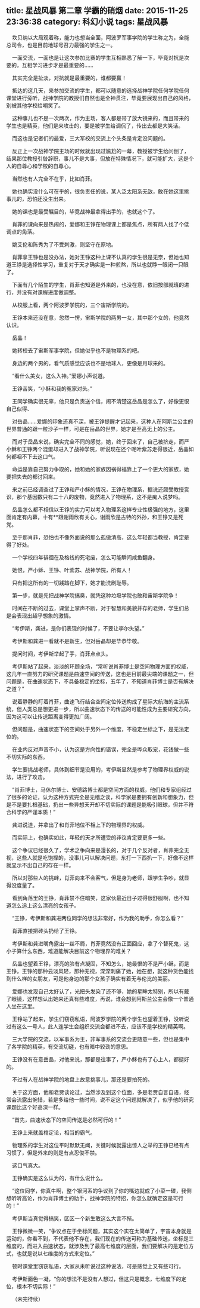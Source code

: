 title: 星战风暴 第二章 学霸的硝烟
date: 2015-11-25 23:36:38
category: 科幻小说
tags: 星战风暴
---
&nbsp;&nbsp;&nbsp;&nbsp;坎贝纳以大局观着称，能力也想当全面，阿波罗军事学院的学生称之为，全能总司令，也是目前地球号召力最强的学生之一。

&nbsp;&nbsp;&nbsp;&nbsp;一面交流，一面也是让这次参加比赛的学生互相熟悉了解一下，毕竟对抗是次要的，互相学习进步才是最重要的……

&nbsp;&nbsp;&nbsp;&nbsp;其实完全是扯淡，对抗就是最重要的，谁都要赢！

&nbsp;&nbsp;&nbsp;&nbsp;抵达的这几天，来参加交流的学生，都可以随意的选择战神学院任何学院任何课堂进行旁听，战神学院的教授们自然也是全神贯注，毕竟要展现出自己的风格，别被其他学校给嘲笑了。

&nbsp;&nbsp;&nbsp;&nbsp;这种事儿也不是一次两次，作为主场，客人都是带了放大镜来的，而且带来的学生也是精英，他们是来攻击的，要是被学生给调侃了，传出去都是大笑话。

&nbsp;&nbsp;&nbsp;&nbsp;而这也是记者们的最爱，三大军校的交流上个头条是肯定没问题的。

&nbsp;&nbsp;&nbsp;&nbsp;反正上一次战神学院主场的时候就出现过尴尬的一幕，教授被学生给问倒了，结果那位教授引咎辞职，事儿不是大事，但放在特殊情况下，就可能扩大，这是个人的自尊心和学校的自尊心。

&nbsp;&nbsp;&nbsp;&nbsp;当然也有人完全不在乎，比如肖菲。

&nbsp;&nbsp;&nbsp;&nbsp;她也确实没什么可在乎的，很负责任的说，某人泛太阳系无敌，敢在她这里挑事儿的，恐怕还没生出来。

&nbsp;&nbsp;&nbsp;&nbsp;她的课也是最受瞩目的，毕竟战神最拿得出手的，也就这个了。

&nbsp;&nbsp;&nbsp;&nbsp;肖菲的课向来是热闹的，爱娜和王铮在物理课上都是焦点，所有两人找了个低调点的角落。

&nbsp;&nbsp;&nbsp;&nbsp;姚艾伦和陈秀为了不受刺激，则坚守在原地。

&nbsp;&nbsp;&nbsp;&nbsp;肖菲拿王铮也是没办法，她对王铮这种上课不认真的学生很是无奈，但她也知道王铮是选择性学习，重复对于天才确实是一种煎熬，所以也就睁一眼闭一只眼了。

&nbsp;&nbsp;&nbsp;&nbsp;下面有几个陌生的学生，肖菲也知道是外来的，也没在意，依旧按部就班的进行，并没有对课程进度做调整。

&nbsp;&nbsp;&nbsp;&nbsp;从校服上看，两个阿波罗学院的，三个宙斯学院的。

&nbsp;&nbsp;&nbsp;&nbsp;王铮本来还没在意，忽然一愣，宙斯学院的两男一女，其中那个女的，他竟然认识。

&nbsp;&nbsp;&nbsp;&nbsp;岳晶！

&nbsp;&nbsp;&nbsp;&nbsp;她转校去了宙斯军事学院，但她似乎也不是物理系的吧。

&nbsp;&nbsp;&nbsp;&nbsp;身边的两个男的，看气质感觉应该也不是地球人，更像是月球来的。

&nbsp;&nbsp;&nbsp;&nbsp;“看什么美女，这么入神。”爱娜小声说道。

&nbsp;&nbsp;&nbsp;&nbsp;王铮苦笑，“小稣和我的冤家对头。”

&nbsp;&nbsp;&nbsp;&nbsp;王同学确实很无辜，他只是负责送个信，闹不清楚这岳晶是怎么了，好像更恨自己似得、

&nbsp;&nbsp;&nbsp;&nbsp;对岳晶……爱娜的印象还真不深，被王铮提醒才记起来，这种人在阿斯兰公主的世界普通的跟一粒沙子一样，可是在岳晶的世界，她才是至高无上的公主。

&nbsp;&nbsp;&nbsp;&nbsp;而对于岳晶来说，确实完全不同的感觉，她，终于回来了，自己被挤走，而严小稣和王铮两个混蛋却进入了战神学院，听说现在还个呢叶紫苏走得很近，岳晶如何都咽不下去这口气。

&nbsp;&nbsp;&nbsp;&nbsp;命运是靠自己努力争取的，她和她的家族因祸得福靠上了一个更大的家族，她要把失去的都讨回来。

&nbsp;&nbsp;&nbsp;&nbsp;来之前已经调查过了王铮和严小稣的情况，王铮在物理系，据说还颇受教授赏识，那个基因数只有二十八的废物，竟然进入了物理系，这不是痴人说梦吗。

&nbsp;&nbsp;&nbsp;&nbsp;岳晶怎么都不相信以王铮的实力可以考入物理系这样专业性极强的地方，这里面肯定有内幕，十有**跟谢雨欣有关心，谢雨欣是古特的外孙，和王铮又是死党。

&nbsp;&nbsp;&nbsp;&nbsp;至于那肖菲，恐怕也不像外面说的那么孤傲清高，这么年轻都当教授，肯定是得了好处。

&nbsp;&nbsp;&nbsp;&nbsp;一个学校四年徘徊在及格线的死宅废，怎么可能瞬间咸鱼翻身。

&nbsp;&nbsp;&nbsp;&nbsp;她恨，严小稣、王铮、叶紫苏、战神学院，所有人！

&nbsp;&nbsp;&nbsp;&nbsp;只有把这所有的一切践踏在脚下，她才能洗刷耻辱。

&nbsp;&nbsp;&nbsp;&nbsp;第一步，就是先把战神学院搞臭，就凭这种垃圾学院也敢和宙斯学院争！

&nbsp;&nbsp;&nbsp;&nbsp;时间在不断的过去，课堂上掌声不断，对于智慧和美貌并存的老师，学生们总是会表现出超乎想象的激情。

&nbsp;&nbsp;&nbsp;&nbsp;“考伊斯，龚进，是你们表现的时候了，不要让李尔失望。”

&nbsp;&nbsp;&nbsp;&nbsp;考伊斯和龚进一看就不是新生，但对岳晶却是毕恭毕敬。

&nbsp;&nbsp;&nbsp;&nbsp;提问时间，考伊斯举起了手，肖菲点点头。

&nbsp;&nbsp;&nbsp;&nbsp;考伊斯站了起来，淡淡的环顾全场，“常听说肖菲博士是空间物理方面的权威，这几年一直努力的研究课题是曲速空间的传送，这也是目前最尖端的课题之一，但问题是，在曲速状态下，不具备稳定的坐标，五年了，不知道肖菲博士是否有解决之道？”

&nbsp;&nbsp;&nbsp;&nbsp;说着静静的盯着肖菲，曲速飞行结合空间定位传送构成了星际大航海的主流系统，但人类总是想更进一步，所以曲速状态下的传送的可能性成为主要研究方向，因为这可以让传送距离变得更加广阔。

&nbsp;&nbsp;&nbsp;&nbsp;但问题是，曲速状态下的空间处于另外一个维度，不稳定坐标之下，是无法定位的。

&nbsp;&nbsp;&nbsp;&nbsp;在业内反对声音不小，认为这是方向性的错误，完全是哗众取宠，花钱做一些不切实际的东西。

&nbsp;&nbsp;&nbsp;&nbsp;学生要挑战老师，具体到细节是没用的，考伊斯显然是参考了物理界权威的说法，进行了攻击。

&nbsp;&nbsp;&nbsp;&nbsp;“肖菲博士，马休尔博士、安德路博士都是空间方面的权威，他们和专家组经过了很多的论证，认为这种方式完全是无稽之谈，科学家是要拥有创新和想象力，但是不是要扎根基础，扔出一些异想天开却不切实际的课题是能吸引眼球，但并不符合科学的严谨本质！”

&nbsp;&nbsp;&nbsp;&nbsp;龚进说道，并拿出了和肖菲地位不相上下的物理界的权威。

&nbsp;&nbsp;&nbsp;&nbsp;而实际上，也确实如此，年轻的天才所遭受的非议肯定要更多一些。

&nbsp;&nbsp;&nbsp;&nbsp;这个争议已经很久了，学术之争向来是漫长的，对于几个反对者，肖菲完全无视，这些人就是吃饱撑的，没事儿可以解决问题，东打一下西扒一下，好像不这样就显示不出自己的存在一样。

&nbsp;&nbsp;&nbsp;&nbsp;所以对那些人的挑衅，肖菲向来不会客气，但是身为老师，跟学生争吵，就显得没度量了。

&nbsp;&nbsp;&nbsp;&nbsp;看到角落里的王铮，肖菲禁不住暗笑，这家伙最近日子过得很舒服啊，也不知道怎么追上这么漂亮的女孩子。

&nbsp;&nbsp;&nbsp;&nbsp;“王铮，考伊斯和龚进两位同学的想法非常好，作为我的助手，你怎么看？”

&nbsp;&nbsp;&nbsp;&nbsp;肖菲直接把砖头扔给了王铮。

&nbsp;&nbsp;&nbsp;&nbsp;考伊斯和龚进嘴角露出一丝不屑，肖菲竟然没有正面回应，拿了个替死鬼，这小子算什么东西，难道能解决目前这个物理界的难关？

&nbsp;&nbsp;&nbsp;&nbsp;岳晶也望着王铮，漂亮的脸有点凝固，不知怎么，她最恨的不是严小稣，而是王铮，王铮的那种云淡风轻，那种无视，深深刺痛了她，她在想，就这种货色能找到什么样的女朋友，可是他身边的那个女孩子确实有着无与伦比的美丽。

&nbsp;&nbsp;&nbsp;&nbsp;爱娜也发现自己太好认了，光把头发染了还不够，她的星眸太特别，所以有戴了眼镜，这样想认出她来还真有些难度，再说，谁会想到阿斯兰公主会像一个普通人坐在这里。

&nbsp;&nbsp;&nbsp;&nbsp;王铮站了起来，学生们窃窃私语，阿波罗学院的两个学生也望着王铮，没听说过有这么一号人，此人连学生会组织交流会都进不去，应该不是学校的精英啊。

&nbsp;&nbsp;&nbsp;&nbsp;三大学院的交流，以军事系为主，非军事系的交流会更随意一些，但也是集中了各学院的精英，有交流切磋，也有暗中较劲的意思。

&nbsp;&nbsp;&nbsp;&nbsp;王铮没有在意岳晶，对他来说，那都是往事了，严小稣也有了心上人，都挺好的。

&nbsp;&nbsp;&nbsp;&nbsp;不过有人在战神学院的地盘上故意挑事儿，那还是要拍死的。

&nbsp;&nbsp;&nbsp;&nbsp;关于这方面，他和老贾谈论过，当然涉及到这个位面，多是老贾自言自语，经常会流露出惋惜，若是多给他一些时间，说不定这个问题就解决了，似乎他的研究课题比这个好高深一样。

&nbsp;&nbsp;&nbsp;&nbsp;“首先，曲速状态下的空间传送是必然可行的！”

&nbsp;&nbsp;&nbsp;&nbsp;王铮上来就盖棺定论，相当的霸气。

&nbsp;&nbsp;&nbsp;&nbsp;物理系的学生对这位平时默默无闻，关键时候就露出惊人之举的王铮已经有点习惯了，但是外来的则是有点忍俊不禁。

&nbsp;&nbsp;&nbsp;&nbsp;这口气真大。

&nbsp;&nbsp;&nbsp;&nbsp;王铮确实是这么认为的，有什么说什么。

&nbsp;&nbsp;&nbsp;&nbsp;“这位同学，你真牛啊，整个银河系的争议到了你的嘴边就成了小菜一碟，我倒想听听高论，作为肖菲博士的助手，战神学院的特招，你怎么就确定这是可行的！”

&nbsp;&nbsp;&nbsp;&nbsp;考伊斯当真觉得搞笑，区区一个新生敢这么大言不惭。

&nbsp;&nbsp;&nbsp;&nbsp;王铮微微一笑，“争议点在于坐标问题，其实这个实在太简单了，宇宙本身就是运动的，你看不到，不代表他不存在，我们现在的传送可称为基础传送，坐标是三维度的，而进入曲速状态，就涉及到了最高七维度的层面，我们要解决的是定位方式，也就是说以七维度的方式来定位。”

&nbsp;&nbsp;&nbsp;&nbsp;顿时课堂里窃窃私语，大家从未听说过这种说法，可是感觉上又有些可行。

&nbsp;&nbsp;&nbsp;&nbsp;考伊斯面色一凝，“你的想法不是没有人想过，但这只是概念，七维度下的定位，根本不切实际！”

&nbsp;&nbsp;&nbsp;&nbsp;（未完待续）